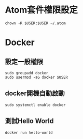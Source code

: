 # Atom套件權限設定

```
chown -R $USER:$USER ~/.atom
```

# Docker
## 設定一般權限
```
sudo groupadd docker
sudo usermod -aG docker $USER
```

## docker開機自動啟動
```
sudo systemctl enable docker
```

## 測試Hello World
```
docker run hello-world
```
